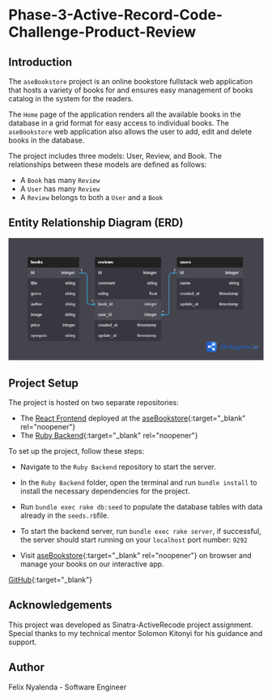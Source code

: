 # Phase-3-Active-Record-Code-Challenge-Product-Review

## Introduction

The `aseBookstore` project is an online bookstore fullstack web application that hosts a variety of books for and ensures easy management of books catalog in the system for the readers.

The `Home` page of the application renders all the available books in the database in a grid format for easy access to individual books.
The `aseBookstore` web application also allows the user to add, edit and delete books in the database.

The project includes three models: User, Review, and Book. The relationships between these models are defined as follows:

- A `Book` has many `Review`
- A `User` has many `Review`
- A `Review` belongs to both a `User` and a `Book`

## Entity Relationship Diagram (ERD)

![ERD](uml.png)

## Project Setup

The project is hosted on two separate repositories:

- The [React Frontend](https://github.com/Ase020/ase-bookstore-crud-app) deployed at the [aseBookstore](https://ase-bookstore-crud-app.vercel.app){:target="\_blank" rel="noopener"}
- The [Ruby Backend](https://github.com/Ase020/phase-3-sinatra-react-project){:target="\_blank" rel="noopener"}

To set up the project, follow these steps:

- Navigate to the `Ruby Backend` repository to start the server.
- In the `Ruby Backend` folder, open the terminal and run `bundle install` to install the necessary dependencies for the project.
- Run `bundle exec rake db:seed` to populate the database tables with data already in the `seeds.rb`file.
- To start the backend server, run `bundle exec rake server`, if successful, the server should start running on your `localhost` port number: `9292`

- Visit [aseBookstore](https://ase-bookstore-crud-app.vercel.app){:target="\_blank" rel="noopener"} on browser and manage your books on our interactive app.

[GitHub](https://github.com){:target="\_blank"}

## Acknowledgements

This project was developed as Sinatra-ActiveRecode project assignment. Special thanks to my technical mentor Solomon Kitonyi for his guidance and support.

## Author

Felix Nyalenda - Software Engineer
